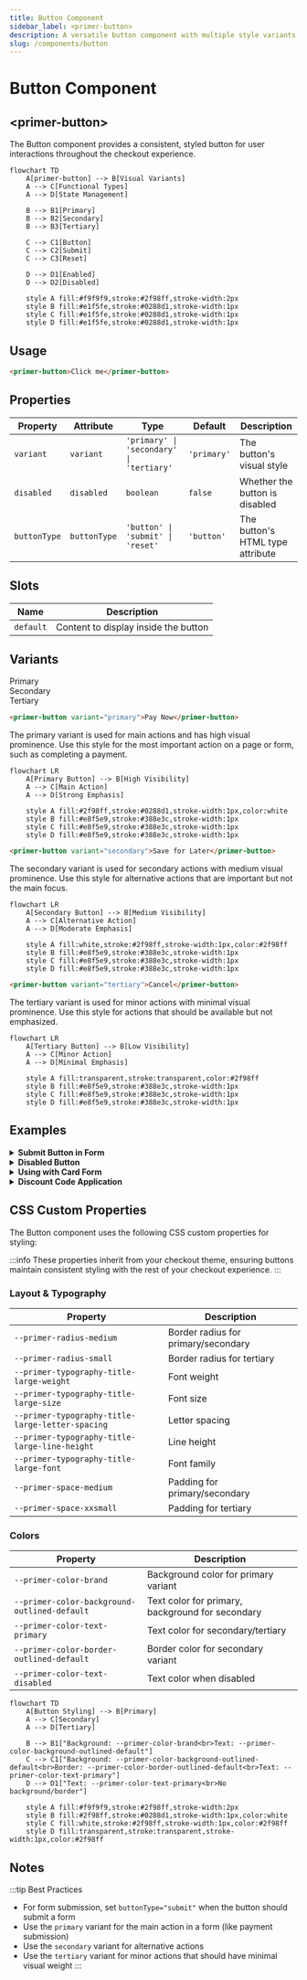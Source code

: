```yaml
---
title: Button Component
sidebar_label: <primer-button>
description: A versatile button component with multiple style variants for actions in checkout forms.
slug: /components/button
---
```


# Button Component
## \<primer-button\>

The Button component provides a consistent, styled button for user interactions throughout the checkout experience.

```mermaid
flowchart TD
    A[primer-button] --> B[Visual Variants]
    A --> C[Functional Types]
    A --> D[State Management]
    
    B --> B1[Primary]
    B --> B2[Secondary]
    B --> B3[Tertiary]
    
    C --> C1[Button]
    C --> C2[Submit]
    C --> C3[Reset]
    
    D --> D1[Enabled]
    D --> D2[Disabled]
    
    style A fill:#f9f9f9,stroke:#2f98ff,stroke-width:2px
    style B fill:#e1f5fe,stroke:#0288d1,stroke-width:1px
    style C fill:#e1f5fe,stroke:#0288d1,stroke-width:1px
    style D fill:#e1f5fe,stroke:#0288d1,stroke-width:1px
```

## Usage

```html
<primer-button>Click me</primer-button>
```

## Properties

| Property     | Attribute    | Type                                     | Default     | Description                      |
|--------------|--------------|------------------------------------------|-------------|----------------------------------|
| `variant`    | `variant`    | `'primary' \| 'secondary' \| 'tertiary'` | `'primary'` | The button's visual style        |
| `disabled`   | `disabled`   | `boolean`                                | `false`     | Whether the button is disabled   |
| `buttonType` | `buttonType` | `'button' \| 'submit' \| 'reset'`        | `'button'`  | The button's HTML type attribute |

## Slots

| Name      | Description                          |
|-----------|--------------------------------------|
| `default` | Content to display inside the button |

## Variants

<div class="tabs-container">
<div class="tabs">
<div class="tab primary active">Primary</div>
<div class="tab secondary">Secondary</div>
<div class="tab tertiary">Tertiary</div>
</div>

<div class="tab-content primary active">

```html
<primer-button variant="primary">Pay Now</primer-button>
```

The primary variant is used for main actions and has high visual prominence. Use this style for the most important action on a page or form, such as completing a payment.

```mermaid
flowchart LR
    A[Primary Button] --> B[High Visibility]
    A --> C[Main Action]
    A --> D[Strong Emphasis]
    
    style A fill:#2f98ff,stroke:#0288d1,stroke-width:1px,color:white
    style B fill:#e8f5e9,stroke:#388e3c,stroke-width:1px
    style C fill:#e8f5e9,stroke:#388e3c,stroke-width:1px
    style D fill:#e8f5e9,stroke:#388e3c,stroke-width:1px
```

</div>

<div class="tab-content secondary">

```html
<primer-button variant="secondary">Save for Later</primer-button>
```

The secondary variant is used for secondary actions with medium visual prominence. Use this style for alternative actions that are important but not the main focus.

```mermaid
flowchart LR
    A[Secondary Button] --> B[Medium Visibility]
    A --> C[Alternative Action]
    A --> D[Moderate Emphasis]
    
    style A fill:white,stroke:#2f98ff,stroke-width:1px,color:#2f98ff
    style B fill:#e8f5e9,stroke:#388e3c,stroke-width:1px
    style C fill:#e8f5e9,stroke:#388e3c,stroke-width:1px
    style D fill:#e8f5e9,stroke:#388e3c,stroke-width:1px
```

</div>

<div class="tab-content tertiary">

```html
<primer-button variant="tertiary">Cancel</primer-button>
```

The tertiary variant is used for minor actions with minimal visual prominence. Use this style for actions that should be available but not emphasized.

```mermaid
flowchart LR
    A[Tertiary Button] --> B[Low Visibility]
    A --> C[Minor Action]
    A --> D[Minimal Emphasis]
    
    style A fill:transparent,stroke:transparent,color:#2f98ff
    style B fill:#e8f5e9,stroke:#388e3c,stroke-width:1px
    style C fill:#e8f5e9,stroke:#388e3c,stroke-width:1px
    style D fill:#e8f5e9,stroke:#388e3c,stroke-width:1px
```

</div>
</div>

## Examples

<details>
<summary><strong>Submit Button in Form</strong></summary>

```html
<form>
  <!-- Form fields here -->
  <primer-button buttonType="submit">Complete Purchase</primer-button>
</form>
```

When using `buttonType="submit"`, the button will trigger form submission just like a native HTML submit button.
</details>

<details>
<summary><strong>Disabled Button</strong></summary>

```html
<primer-button disabled>Processing...</primer-button>
```

Use the disabled state when an action is temporarily unavailable, such as during form processing or when required fields are not yet complete.
</details>

<details>
<summary><strong>Using with Card Form</strong></summary>

```html
<primer-card-form>
  <div slot="card-form-content">
    <primer-input-card-number></primer-input-card-number>
    <div style="display: flex; gap: 8px;">
      <primer-input-card-expiry></primer-input-card-expiry>
      <primer-input-cvv></primer-input-cvv>
    </div>
    <primer-input-card-holder-name></primer-input-card-holder-name>
    
    <primer-button buttonType="submit" variant="primary">
      Pay Now
    </primer-button>
  </div>
</primer-card-form>
```
</details>

<details>
<summary><strong>Discount Code Application</strong></summary>

```html
<primer-input-wrapper>
  <primer-input-label slot="label">Discount Code</primer-input-label>
  <div slot="input" style="display: flex; gap: 8px;">
    <primer-input id="discount-code"></primer-input>
    <primer-button variant="secondary">Apply</primer-button>
  </div>
</primer-input-wrapper>
```
</details>

## CSS Custom Properties

The Button component uses the following CSS custom properties for styling:

:::info
These properties inherit from your checkout theme, ensuring buttons maintain consistent styling with the rest of your checkout experience.
:::

<div class="row">
<div class="col col--6">

### Layout & Typography

| Property                                         | Description                             |
|--------------------------------------------------|-----------------------------------------|
| `--primer-radius-medium`                         | Border radius for primary/secondary     |
| `--primer-radius-small`                          | Border radius for tertiary              |
| `--primer-typography-title-large-weight`         | Font weight                             |
| `--primer-typography-title-large-size`           | Font size                               |
| `--primer-typography-title-large-letter-spacing` | Letter spacing                          |
| `--primer-typography-title-large-line-height`    | Line height                             |
| `--primer-typography-title-large-font`           | Font family                             |
| `--primer-space-medium`                          | Padding for primary/secondary           |
| `--primer-space-xxsmall`                         | Padding for tertiary                    |

</div>
<div class="col col--6">

### Colors

| Property                                     | Description                               |
|----------------------------------------------|-------------------------------------------|
| `--primer-color-brand`                       | Background color for primary variant      |
| `--primer-color-background-outlined-default` | Text color for primary, background for secondary |
| `--primer-color-text-primary`                | Text color for secondary/tertiary         |
| `--primer-color-border-outlined-default`     | Border color for secondary variant        |
| `--primer-color-text-disabled`               | Text color when disabled                  |

</div>
</div>

```mermaid
flowchart TD
    A[Button Styling] --> B[Primary]
    A --> C[Secondary]
    A --> D[Tertiary]
    
    B --> B1["Background: --primer-color-brand<br>Text: --primer-color-background-outlined-default"]
    C --> C1["Background: --primer-color-background-outlined-default<br>Border: --primer-color-border-outlined-default<br>Text: --primer-color-text-primary"]
    D --> D1["Text: --primer-color-text-primary<br>No background/border"]
    
    style A fill:#f9f9f9,stroke:#2f98ff,stroke-width:2px
    style B fill:#2f98ff,stroke:#0288d1,stroke-width:1px,color:white
    style C fill:white,stroke:#2f98ff,stroke-width:1px,color:#2f98ff
    style D fill:transparent,stroke:transparent,stroke-width:1px,color:#2f98ff
```

## Notes

:::tip Best Practices
- For form submission, set `buttonType="submit"` when the button should submit a form
- Use the `primary` variant for the main action in a form (like payment submission)
- Use the `secondary` variant for alternative actions
- Use the `tertiary` variant for minor actions that should have minimal visual weight
  :::
